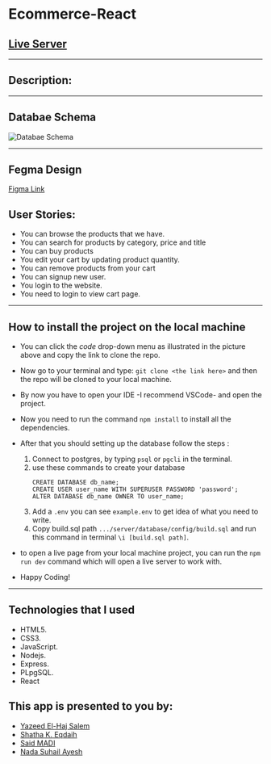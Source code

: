 # Ecommerce-React

## [Live Server](https://store-6rd4.onrender.com/)
---

## Description:

---

## Databae Schema

![Databae Schema](https://i.imgur.com/DFhgiQI.png)

---

## Fegma Design
[Figma Link](https://www.figma.com/file/7aQDseOVkbP1gCzBiBrSuj/Ecommerce-Team-3?node-id=0%3A1)

## User Stories:

- You can browse the products that we have.
- You can search for products by category, price and title
- You can buy products
- You edit your cart by updating product quantity.
- You can remove products from your cart
- You can signup new user.
- You login to the website.
- You need to login to view cart page.

---

## How to install the project on the local machine

- You can click the _code_ drop-down menu as illustrated in the picture above and copy the link to clone the repo.

- Now go to your terminal and type: `git clone <the link here>` and then the repo will be cloned to your local machine.
- By now you have to open your IDE -I recommend VSCode- and open the project.
- Now you need to run the command `npm install` to install all the dependencies.
- After that you should setting up the database follow the steps :

  1.  Connect to postgres, by typing `psql` or `pgcli` in the terminal.
  2.  use these commands to create your database
      ```
      CREATE DATABASE db_name;
      CREATE USER user_name WITH SUPERUSER PASSWORD 'password';
      ALTER DATABASE db_name OWNER TO user_name;
      ```
  3.  Add a `.env` you can see `example.env` to get idea of what you need to write.
  4.  Copy build.sql path `.../server/database/config/build.sql` and run this command in terminal `\i [build.sql path]`.

- to open a live page from your local machine project, you can run the `npm run dev` command which will open a live server to work with.
- Happy Coding!

---

## Technologies that I used

- HTML5.
- CSS3.
- JavaScript.
- Nodejs.
- Express.
- PLpgSQL.
- React

## This app is presented to you by:

- [Yazeed El-Haj Salem](https://github.com/ysalem-dev-89)
- [Shatha K. Eqdaih](https://github.com/shathakh)
- [Said MADI](https://github.com/Saeed99Madi)
- [Nada Suhail Ayesh](https://github.com/nadasuhailAyesh12)
